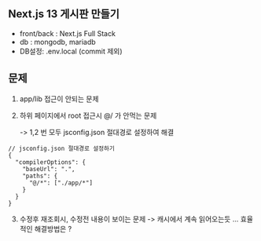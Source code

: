 ## Next.js 13 게시판 만들기

- front/back : Next.js Full Stack
- db : mongodb, mariadb
- DB설정: .env.local (commit 제외)

## 문제

1. app/lib 접근이 안되는 문제
2. 하위 페이지에서 root 접근시 @/ 가 안먹는 문제

   -> 1,2 번 모두 jsconfig.json 절대경로 설정하여 해결

```
// jsconfig.json 절대경로 설정하기
{
  "compilerOptions": {
    "baseUrl": ".",
    "paths": {
      "@/*": ["./app/*"]
    }
  }
}
```

3. 수정후 재조회시, 수정전 내용이 보이는 문제
   -> 캐시에서 계속 읽어오는듯 ... 효율적인 해결방법은 ?
